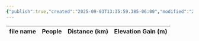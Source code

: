 ```yaml
---
{"publish":true,"created":"2025-09-03T13:35:59.385-06:00","modified":"2025-09-03T14:52:58.192-06:00","published":"2025-09-03T14:52:58.192-06:00","tags":["route"],"cssclasses":"","elevation":null,"region":"Banff","location":"50.8586021, -113.9004857","DWYT":"Shoulder season","Kane":null,"completed":true}
---
```



| file name | People | Distance (km) | Elevation Gain (m) |
| --------- | ------ | ------------- | ------------------ |